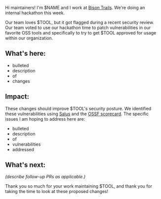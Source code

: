 

Hi maintainers! I'm $NAME and I work at [Bison Trails](https://bisontrails.co/). We're doing an internal hackathon this week.

Our team loves $TOOL, but it got flagged during a recent security review. Our team voted to use our hackathon time to patch vulnerabilities in our favorite OSS tools and specifically to try to get $TOOL approved for usage within our organization. 

## What's here:
- bulleted
- description
- of 
- changes

## Impact: 
These changes should improve $TOOL's security posture. We identified these vulnerabilities using [Salus](https://github.com/coinbase/salus) and the [OSSF scorecard](https://github.com/ossf/scorecard). The specific issues I am hoping to address here are:
- bulleted
- description
- of
- vulnerabilities
- addressed

## What's next:
*(describe follow-up PRs as applicable.)*


Thank you so much for your work maintaining $TOOL, and thank you for taking the time to look at these proposed changes!